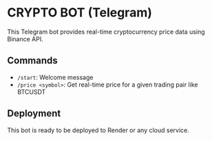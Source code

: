 # CRYPTO BOT (Telegram)

This Telegram bot provides real-time cryptocurrency price data using Binance API.

## Commands

- `/start`: Welcome message
- `/price <symbol>`: Get real-time price for a given trading pair like BTCUSDT

## Deployment

This bot is ready to be deployed to Render or any cloud service.
